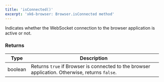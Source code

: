 ```yaml
---
title: 'isConnected()'
excerpt: 'xk6-browser: Browser.isConnected method'
---
```


<BrowserCompatibility/>

Indicates whether the WebSocket connection to the browser application is active or not.

### Returns

| Type    | Description                                                                                    |
| ------- | ---------------------------------------------------------------------------------------------- |
| boolean | Returns `true` if Browser is connected to the browser application. Otherwise, returns `false`. |
